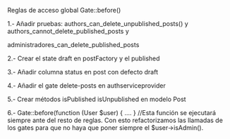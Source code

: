 Reglas de acceso global Gate::before()

1.- Añadir pruebas:  authors_can_delete_unpublished_posts() y authors_cannot_delete_published_posts y 

administradores_can_delete_published_posts

2.- Crear el state draft en postFactory y el published

3.- Añadir columna status en post con defecto draft

4.- Añadir el gate delete-posts en authserviceprovider

5.- Crear métodos isPublished isUnpublished en modelo Post

6.- Gate::before(function (User $user) {
	....
	} //Esta función se ejecutará siempre ante del resto de reglas.
  Con esto refactorizamos las llamadas de los gates para que no haya que poner siempre el $user->isAdmin().
